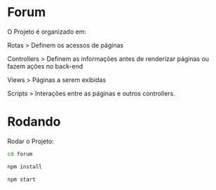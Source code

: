 # Forum

O Projeto é organizado em:

Rotas > Definem os acessos de páginas

Controllers > Definem as informações antes de renderizar páginas ou fazem ações no back-end

Views > Páginas a serem exibidas

Scripts > Interações entre as páginas e outros controllers.

# Rodando
Rodar o Projeto:
```bash
cd forum
```
```bash
npm install
```
```bash
npm start
```
